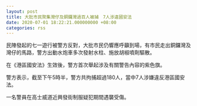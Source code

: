 ```yaml
---
layout: post
title: 大批市民聚集灣仔及銅鑼灣過百人被捕　7人涉違國安法
date: 2020-07-01 18:22:21.000000000 +08:00
categories: rss
---
```


民陣發起的七一遊行被警方反對，大批市民仍響應呼籲到場，有市民走出銅鑼灣及灣仔的馬路，警方出動水炮車多次發射水柱、施放胡椒噴劑驅散。

在《港區國安法》生效後，警方首次舉起涉及有關警告內容的紫色旗。

警方表示，截至下午5時半，警方共拘捕超過180人，當中7人涉嫌違反港區國安法。

一名警員在高士威道近興發街制服疑犯期間遇襲受傷。
